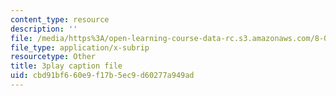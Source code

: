 ```yaml
---
content_type: resource
description: ''
file: /media/https%3A/open-learning-course-data-rc.s3.amazonaws.com/8-04-quantum-physics-i-spring-2016/cbd91bf660e9f17b5ec9d60277a949ad_MJM1AzpB6Y4.srt
file_type: application/x-subrip
resourcetype: Other
title: 3play caption file
uid: cbd91bf6-60e9-f17b-5ec9-d60277a949ad
---
```

